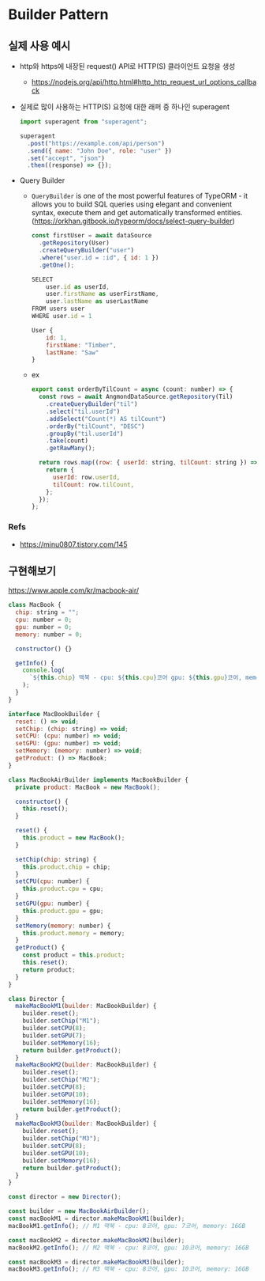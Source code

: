 # Builder Pattern

## 실제 사용 예시

- http와 https에 내장된 request() API로 HTTP(S) 클라이언트 요청을 생성
  - https://nodejs.org/api/http.html#http_http_request_url_options_callback
- 실제로 많이 사용하는 HTTP(S) 요청에 대한 래퍼 중 하나인 superagent

  ```jsx
  import superagent from "superagent";

  superagent
    .post("https://example.com/api/person")
    .send({ name: "John Doe", role: "user" })
    .set("accept", "json")
    .then((response) => {});
  ```

- Query Builder

  - `QueryBuilder` is one of the most powerful features of TypeORM - it allows you to build SQL queries using elegant and convenient syntax, execute them and get automatically transformed entities. (https://orkhan.gitbook.io/typeorm/docs/select-query-builder)
    ```jsx
    const firstUser = await dataSource
      .getRepository(User)
      .createQueryBuilder("user")
      .where("user.id = :id", { id: 1 })
      .getOne();
    ```
    ```jsx
    SELECT
        user.id as userId,
        user.firstName as userFirstName,
        user.lastName as userLastName
    FROM users user
    WHERE user.id = 1
    ```
    ```jsx
    User {
        id: 1,
        firstName: "Timber",
        lastName: "Saw"
    }
    ```
  - ex

    ```jsx
    export const orderByTilCount = async (count: number) => {
      const rows = await AngmondDataSource.getRepository(Til)
        .createQueryBuilder("til")
        .select("til.userId")
        .addSelect("Count(*) AS tilCount")
        .orderBy("tilCount", "DESC")
        .groupBy("til.userId")
        .take(count)
        .getRawMany();

      return rows.map((row: { userId: string, tilCount: string }) => {
        return {
          userId: row.userId,
          tilCount: row.tilCount,
        };
      });
    };
    ```

### Refs

- https://minu0807.tistory.com/145

## 구현해보기

https://www.apple.com/kr/macbook-air/

```jsx
class MacBook {
  chip: string = "";
  cpu: number = 0;
  gpu: number = 0;
  memory: number = 0;

  constructor() {}

  getInfo() {
    console.log(
      `${this.chip} 맥북 - cpu: ${this.cpu}코어 gpu: ${this.gpu}코어, memory: ${this.memory}TB`
    );
  }
}

interface MacBookBuilder {
  reset: () => void;
  setChip: (chip: string) => void;
  setCPU: (cpu: number) => void;
  setGPU: (gpu: number) => void;
  setMemory: (memory: number) => void;
  getProduct: () => MacBook;
}

class MacBookAirBuilder implements MacBookBuilder {
  private product: MacBook = new MacBook();

  constructor() {
    this.reset();
  }

  reset() {
    this.product = new MacBook();
  }

  setChip(chip: string) {
    this.product.chip = chip;
  }
  setCPU(cpu: number) {
    this.product.cpu = cpu;
  }
  setGPU(gpu: number) {
    this.product.gpu = gpu;
  }
  setMemory(memory: number) {
    this.product.memory = memory;
  }
  getProduct() {
    const product = this.product;
    this.reset();
    return product;
  }
}

class Director {
  makeMacBookM1(builder: MacBookBuilder) {
    builder.reset();
    builder.setChip("M1");
    builder.setCPU(8);
    builder.setGPU(7);
    builder.setMemory(16);
    return builder.getProduct();
  }
  makeMacBookM2(builder: MacBookBuilder) {
    builder.reset();
    builder.setChip("M2");
    builder.setCPU(8);
    builder.setGPU(10);
    builder.setMemory(16);
    return builder.getProduct();
  }
  makeMacBookM3(builder: MacBookBuilder) {
    builder.reset();
    builder.setChip("M3");
    builder.setCPU(8);
    builder.setGPU(10);
    builder.setMemory(16);
    return builder.getProduct();
  }
}

const director = new Director();

const builder = new MacBookAirBuilder();
const macBookM1 = director.makeMacBookM1(builder);
macBookM1.getInfo(); // M1 맥북 - cpu: 8코어, gpu: 7코어, memory: 16GB

const macBookM2 = director.makeMacBookM2(builder);
macBookM2.getInfo(); // M2 맥북 - cpu: 8코어, gpu: 10코어, memory: 16GB

const macBookM3 = director.makeMacBookM3(builder);
macBookM3.getInfo(); // M3 맥북 - cpu: 8코어, gpu: 10코어, memory: 16GB
```
